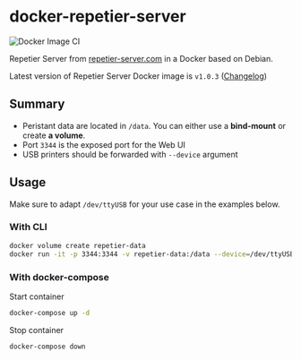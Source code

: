# docker-repetier-server

![Docker Image CI](https://github.com/smartsirius/docker-repetier-server/workflows/Docker%20Image%20CI/badge.svg)

Repetier Server from [repetier-server.com](https://www.repetier-server.com/download-repetier-server/) in a Docker based on Debian.

Latest version of Repetier Server Docker image is `v1.0.3` ([Changelog](https://download3.repetier.com/files/server/changelog.txt))

## Summary

- Peristant data are located in `/data`. You can either use a **bind-mount** or create **a volume**.
- Port `3344` is the exposed port for the Web UI
- USB printers should be forwarded with `--device` argument

## Usage

Make sure to adapt `/dev/ttyUSB` for your use case in the examples below.

### With CLI

```bash
docker volume create repetier-data
docker run -it -p 3344:3344 -v repetier-data:/data --device=/dev/ttyUSB0 --name repetier-server yadomi/repetier-server
```

### With docker-compose

Start container
```bash
docker-compose up -d
```

Stop container
```bash
docker-compose down
```
